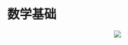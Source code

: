 # 数学基础

<p align='center'>
<img src='https://github.com/w1991668899/blog/blob/master/image/linux/linux%E6%80%A7%E8%83%BD%E4%BC%98%E5%8C%96%E5%9F%BA%E6%9C%AC%E6%80%9D%E8%B7%AF.jpeg'>
</p>
